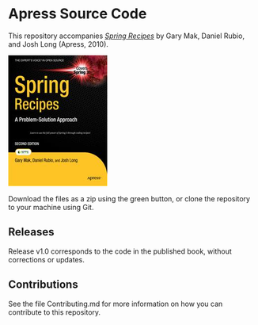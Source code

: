 # Apress Source Code

This repository accompanies [*Spring Recipes*](http://www.apress.com/9781430224990) by Gary Mak, Daniel Rubio, and Josh Long (Apress, 2010).

![Cover image](9781430224990.jpg)

Download the files as a zip using the green button, or clone the repository to your machine using Git.

## Releases

Release v1.0 corresponds to the code in the published book, without corrections or updates.

## Contributions

See the file Contributing.md for more information on how you can contribute to this repository.
